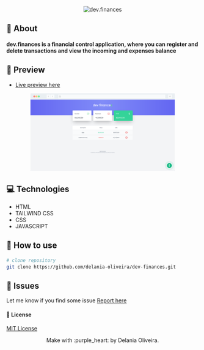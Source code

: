 <p align="center"> <img src="https://raw.githubusercontent.com/rocketseat-education/maratona-discover-01/89dc497b1993fefa786bed4bcd301a6bead75db4/.github/logo.svg" width="35%" hight="auto" alt="dev.finances"></p>

## :star2: About

#### dev.finances is a financial control application, where you can register and delete transactions and view the incoming and expenses balance

## :rainbow: Preview

- [Live preview here](https://maratonadiscover-alpha.vercel.app/)

<p align="center"><img src="screenshot.png" width="75%" hight="auto" alt="preview dev.finances"></p>

## :computer: Technologies
- HTML
- TAILWIND CSS
- CSS
- JAVASCRIPT

## :wrench: How to use

```bash
# clone repository
git clone https://github.com/delania-oliveira/dev-finances.git

```
## :space_invader: Issues

Let me know if you find some issue
[Report here](https://github.com/delania-oliveira/dev-finances/issues)

####  :pushpin: License

[MIT License](https://github.com/delania-oliveira/dev-finances/blob/main/LICENSE)

<p align="center">Make with  :purple_heart: by Delania Oliveira.</p>
